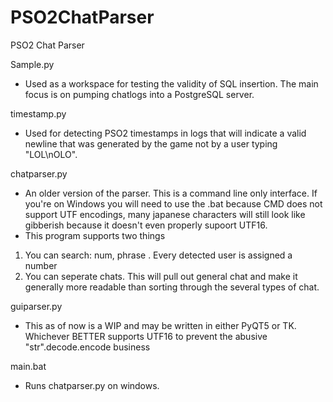 PSO2ChatParser
==============

PSO2 Chat Parser

Sample.py
 - Used as a workspace for testing the validity of SQL insertion. The main focus is on pumping chatlogs into a PostgreSQL server.

timestamp.py
 - Used for detecting PSO2 timestamps in logs that will indicate a valid newline that was generated by the game not by a user typing "LOL\nOLO". 

chatparser.py
 - An older version of the parser. This is a command line only interface. If you're on Windows you will need to use the .bat because CMD does not support UTF encodings, many japanese characters will still look like gibberish because it doesn't even properly supoort UTF16.
 - This program supports two things
  1. You can search: num, phrase  . Every detected user is assigned a number
  2. You can seperate chats. This will pull out general chat and make it generally more readable than sorting through the several types of chat.

guiparser.py
 - This as of now is a WIP and may be written in either PyQT5 or TK. Whichever BETTER supports UTF16 to prevent the abusive "str".decode.encode business

main.bat
 - Runs chatparser.py on windows.